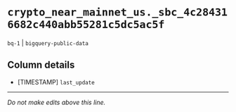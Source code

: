 # `crypto_near_mainnet_us._sbc_4c284316682c440abb55281c5dc5ac5f`
`bq-1` | `bigquery-public-data`

## Column details
* [TIMESTAMP] `last_update`

-------------------------------------------------------------------------------
*Do not make edits above this line.*
